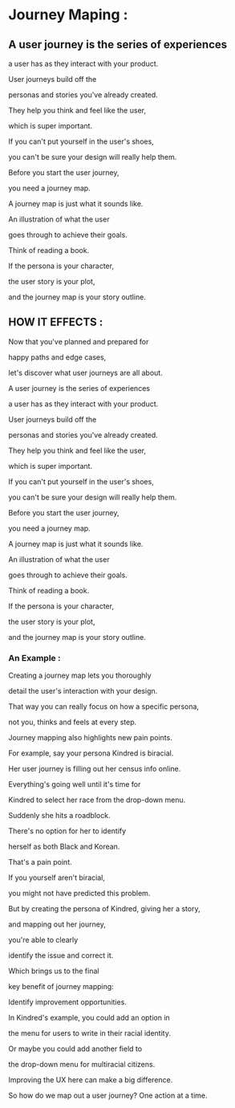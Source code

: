 # Journey Maping  :

## A **user journey** is the series of experiences

a user has as they interact with your product.

User journeys build off the

personas and stories you've already created.

They help you think and feel like the user,

which is super important.

If you can't put yourself in the user's shoes,

you can't be sure your design will really help them.

Before you start the user journey,

you need a journey map.

A journey map is just what it sounds like.

An illustration of what the user

goes through to achieve their goals.

Think of reading a book.

If the persona is your character,

the user story is your plot,

and the journey map is your story outline.

## HOW IT EFFECTS :

Now that you've planned and prepared for

happy paths and edge cases,

let's discover what user journeys are all about.

A user journey is the series of experiences

a user has as they interact with your product.

User journeys build off the

personas and stories you've already created.

They help you think and feel like the user,

which is super important.

If you can't put yourself in the user's shoes,

you can't be sure your design will really help them.

Before you start the user journey,

you need a journey map.

A journey map is just what it sounds like.

An illustration of what the user

goes through to achieve their goals.

Think of reading a book.

If the persona is your character,

the user story is your plot,

and the journey map is your story outline.

### **An Example :**

Creating a journey map lets you thoroughly

detail the user's interaction with your design.

That way you can really focus on how a specific persona,

not you, thinks and feels at every step.

Journey mapping also highlights new pain points.

For example, say your persona Kindred is biracial.

Her user journey is filling out her census info online.

Everything's going well until it's time for

Kindred to select her race from the drop-down menu.

Suddenly she hits a roadblock.

There's no option for her to identify

herself as both Black and Korean.

That's a pain point.

If you yourself aren't biracial,

you might not have predicted this problem.

But by creating the persona of Kindred, giving her a story,

and mapping out her journey,

you're able to clearly

identify the issue and correct it.

Which brings us to the final

key benefit of journey mapping:

Identify improvement opportunities.

In Kindred's example, you could add an option in

the menu for users to write in their racial identity.

Or maybe you could add another field to

the drop-down menu for multiracial citizens.

Improving the UX here can make a big difference.

So how do we map out a user journey? One action at a time.